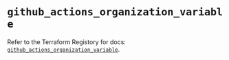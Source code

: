 # `github_actions_organization_variable`

Refer to the Terraform Registory for docs: [`github_actions_organization_variable`](https://www.terraform.io/docs/providers/github/r/actions_organization_variable).
